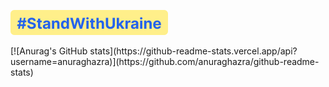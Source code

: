 <p dir="auto">
<img src="https://raw.githubusercontent.com/vshymanskyy/StandWithUkraine/main/badges/StandWithUkraine.svg" />
<p>
[![Anurag's GitHub stats](https://github-readme-stats.vercel.app/api?username=anuraghazra)](https://github.com/anuraghazra/github-readme-stats)
